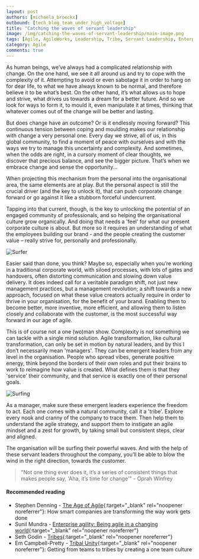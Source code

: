 ```yaml
---
layout: post
authors: [michaela_broeckx]
outbound: [tech_blog_team_under_high_voltage]
title: "Catching the waves of servant leadership"
image: /img/catching-the-waves-of-servant-leadership/main-image.png
tags: [Agile, AgileWorks, Leadership, Tribe, Servant Leadership, Enterprise Agility, Change, Agile Coaching]
category: Agile
comments: true
---
```


As human beings, we’ve always had a complicated relationship with change.
On the one hand, we see it all around us and try to cope with the complexity of it.
Attempting to avoid or even sabotage it in order to hang on for dear life, to what we have always known to be normal, and therefore believe it to be what’s best.
On the other hand, it’s what allows us to hope and strive, what drives us towards a dream for a better future.
And so we look for ways to form it, to mould it, even manipulate it at times, thinking that whatever comes out of the change will be better and lasting.

But does change have an outcome? 
Or is it endlessly moving forward? 
This continuous tension between coping and moulding makes our relationship with change a very personal one. 
Every day we strive, all of us, in this global community, to find a moment of peace with ourselves and with the ways we try to manage this uncertainty and complexity.
And sometimes, when the odds are right, in a cursory moment of clear thoughts, we discover that precious balance, and see the bigger picture. 
That’s when we embrace change and sense the opportunity...

When projecting this mechanism from the personal into the organisational area, the same elements are at play. 
But the personal aspect is still the crucial driver (and the key to unlock it), that can push corporate change forward or go against it like a stubborn forceful undercurrent.

Tapping into that current, though, is the key to unlocking the potential of an engaged community of professionals, and so helping the organisational culture grow organically. 
And doing that needs a 'feel' for what our present corporate culture is about. 
But more so it requires an understanding of what the employees building our brand - and the people creating the customer value – really strive for, 
personally and professionally.

<img alt="Surfer" src="{{ '/img/catching-the-waves-of-servant-leadership/surfing.png' | prepend: site.baseurl }}" class="image fit" style="margin:0px auto; max-width: 750px;">

Easier said than done, you think? 
Maybe so, especially when you’re working in a traditional corporate world, with siloed processes, with lots of gates and handovers, 
often distorting communication and slowing down value delivery. 
It does indeed call for a veritable paradigm shift, not just new management practices, but a management revolution; 
a shift towards a new approach, focused on what these value creators actually require in order to thrive in your organisation, for the benefit of your brand. 
Enabling them to become better, more inventive, more efficient, and allowing them to listen closely and collaborate with the customer, 
is the most successful way forward in our age of agile.

This is of course not a one (wo)man show. 
Complexity is not something we can tackle with a single mind solution. 
Agile transformation, like cultural transformation, can only be set in motion by natural leaders, and by this I don’t necessarily mean 'managers'. 
They can be emergent leaders from any level in the organisation. 
People who spread vibes, generate positive energy, think beyond the borders of their own roles and put their brains to work to reimagine how value is created. 
What defines them is that they 'service' their community, and that service is exactly one of their personal goals.

<img alt="Surfing" src="{{ '/img/catching-the-waves-of-servant-leadership/surfing2.png' | prepend: site.baseurl }}" class="image fit" style="margin:0px auto; max-width: 750px;">

As a manager, make sure these emergent leaders experience the freedom to act. 
Each one comes with a natural community, call it a 'tribe'. 
Explore every nook and cranny of the company to trace them. 
Then help them to understand the agile strategy, and support them to instigate an agile mindset and a zest for growth, 
by taking small but consistent steps, clear and aligned.

The organisation will be surfing their powerful waves. 
And with the help of these servant leaders throughout the company, you’ll be able to blow the wind in the right direction, towards the customer.

> "Not one thing ever does it, it’s a series of consistent things that makes people say, 'Aha, it’s time for change'" - Oprah Winfrey


#### Recommended reading
* Stephen Denning - [The Age of Agile](https://www.amazon.com/dp/B072J5XPTP/){:target="_blank" rel="noopener noreferrer"}: How smart companies are transforming the way work gets done
* Sunil Mundra - [Enterprise agility: Being agile in a changing world](https://www.amazon.com/gp/product/B0788T1PSN/){:target="_blank" rel="noopener noreferrer"}
* Seth Godin - [Tribes](https://www.amazon.com/gp/product/1591842336/){:target="_blank" rel="noopener noreferrer"}
* Em Campbell-Pretty - [Tribal Unity](https://www.amazon.com/gp/product/B01LZ0O4RC/){:target="_blank" rel="noopener noreferrer"}: Getting from teams to tribes by creating a one team culture
